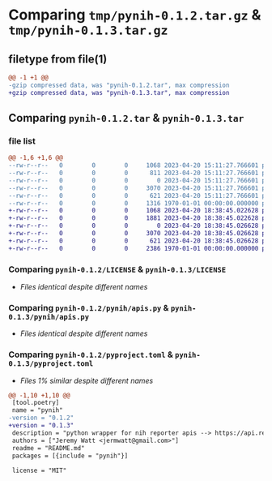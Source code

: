 # Comparing `tmp/pynih-0.1.2.tar.gz` & `tmp/pynih-0.1.3.tar.gz`

## filetype from file(1)

```diff
@@ -1 +1 @@
-gzip compressed data, was "pynih-0.1.2.tar", max compression
+gzip compressed data, was "pynih-0.1.3.tar", max compression
```

## Comparing `pynih-0.1.2.tar` & `pynih-0.1.3.tar`

### file list

```diff
@@ -1,6 +1,6 @@
--rw-r--r--   0        0        0     1068 2023-04-20 15:11:27.766601 pynih-0.1.2/LICENSE
--rw-r--r--   0        0        0      811 2023-04-20 15:11:27.766601 pynih-0.1.2/README.md
--rw-r--r--   0        0        0        0 2023-04-20 15:11:27.766601 pynih-0.1.2/pynih/__init__.py
--rw-r--r--   0        0        0     3070 2023-04-20 15:11:27.766601 pynih-0.1.2/pynih/apis.py
--rw-r--r--   0        0        0      621 2023-04-20 15:11:27.766601 pynih-0.1.2/pyproject.toml
--rw-r--r--   0        0        0     1316 1970-01-01 00:00:00.000000 pynih-0.1.2/PKG-INFO
+-rw-r--r--   0        0        0     1068 2023-04-20 18:38:45.022628 pynih-0.1.3/LICENSE
+-rw-r--r--   0        0        0     1881 2023-04-20 18:38:45.022628 pynih-0.1.3/README.md
+-rw-r--r--   0        0        0        0 2023-04-20 18:38:45.026628 pynih-0.1.3/pynih/__init__.py
+-rw-r--r--   0        0        0     3070 2023-04-20 18:38:45.026628 pynih-0.1.3/pynih/apis.py
+-rw-r--r--   0        0        0      621 2023-04-20 18:38:45.026628 pynih-0.1.3/pyproject.toml
+-rw-r--r--   0        0        0     2386 1970-01-01 00:00:00.000000 pynih-0.1.3/PKG-INFO
```

### Comparing `pynih-0.1.2/LICENSE` & `pynih-0.1.3/LICENSE`

 * *Files identical despite different names*

### Comparing `pynih-0.1.2/pynih/apis.py` & `pynih-0.1.3/pynih/apis.py`

 * *Files identical despite different names*

### Comparing `pynih-0.1.2/pyproject.toml` & `pynih-0.1.3/pyproject.toml`

 * *Files 1% similar despite different names*

```diff
@@ -1,10 +1,10 @@
 [tool.poetry]
 name = "pynih"
-version = "0.1.2"
+version = "0.1.3"
 description = "python wrapper for nih reporter apis --> https://api.reporter.nih.gov/"
 authors = ["Jeremy Watt <jermwatt@gmail.com>"]
 readme = "README.md"
 packages = [{include = "pynih"}]
 
 license = "MIT"
```

